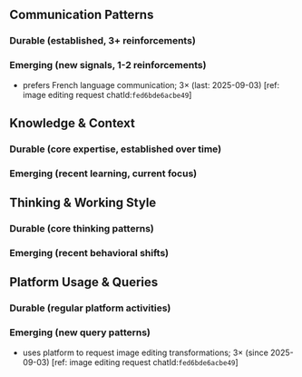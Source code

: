 ## Communication Patterns
### Durable (established, 3+ reinforcements)

### Emerging (new signals, 1-2 reinforcements)
- prefers French language communication; 3× (last: 2025-09-03) [ref: image editing request chatId:`fed6bde6acbe49`]

## Knowledge & Context
### Durable (core expertise, established over time)

### Emerging (recent learning, current focus)

## Thinking & Working Style
### Durable (core thinking patterns)

### Emerging (recent behavioral shifts)

## Platform Usage & Queries
### Durable (regular platform activities)

### Emerging (new query patterns)
- uses platform to request image editing transformations; 3× (since 2025-09-03) [ref: image editing request chatId:`fed6bde6acbe49`]